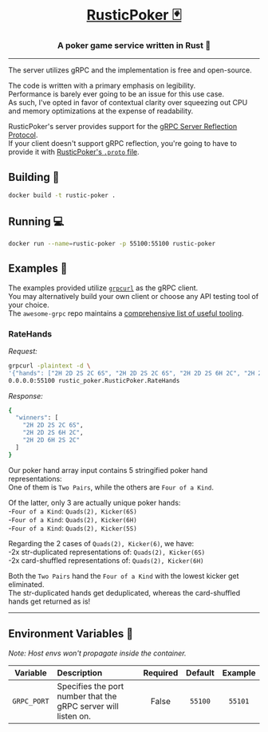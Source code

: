 <div align="center">
<br>
<a href="https://github.com/kon14/RusticPoker" target="_blank">
    <h1>RusticPoker 🃏</h1>
</a>
<h3>A poker game service written in Rust 🦀</h3>
</div>

<hr />

The server utilizes gRPC and the implementation is free and open-source.

The code is written with a primary emphasis on legibility.<br />
Performance is barely ever going to be an issue for this use case.<br />
As such, I've opted in favor of contextual clarity over squeezing out CPU and memory optimizations at the expense of readability.

RusticPoker's server provides support for the [gRPC Server Reflection Protocol](https://github.com/grpc/grpc/blob/master/doc/server-reflection.md).<br />
If your client doesn't support gRPC reflection, you're going to have to provide it with [RusticPoker's `.proto` file](https://github.com/kon14/RusticPoker/blob/main/src/proto/rustic_poker.proto).

## Building 🔨 <a name="building"></a>

``` bash
docker build -t rustic-poker .
```

## Running 💻 <a name="running"></a>

``` bash
docker run --name=rustic-poker -p 55100:55100 rustic-poker
```

## Examples 🧪 <a name="examples"></a>

The examples provided utilize [`grpcurl`](https://github.com/fullstorydev/grpcurl) as the gRPC client.<br />
You may alternatively build your own client or choose any API testing tool of your choice.<br />
The `awesome-grpc` repo maintains a [comprehensive list of useful tooling](https://github.com/grpc-ecosystem/awesome-grpc#tools).

### RateHands <a name="examples-rate-hands"></a>

_Request:_
``` bash
grpcurl -plaintext -d \
'{"hands": ["2H 2D 2S 2C 6S", "2H 2D 2S 2C 6S", "2H 2D 2S 6H 2C", "2H 2D 2S 2C 5S", "AH AD 3S 3H 6C", "2H 2D 6H 2S 2C"]}' \
0.0.0.0:55100 rustic_poker.RusticPoker.RateHands
```

_Response:_
``` bash
{
  "winners": [
    "2H 2D 2S 2C 6S",
    "2H 2D 2S 6H 2C",
    "2H 2D 6H 2S 2C"
  ]
}
```

Our poker hand array input contains 5 stringified poker hand representations:<br />
One of them is `Two Pairs`, while the others are `Four of a Kind`.<br />

Of the latter, only 3 are actually unique poker hands:<br />
-`Four of a Kind`: `Quads(2), Kicker(6S)`<br />
-`Four of a Kind`: `Quads(2), Kicker(6H)`<br />
-`Four of a Kind`: `Quads(2), Kicker(5S)`<br />

Regarding the 2 cases of `Quads(2), Kicker(6)`, we have:<br />
-2x str-duplicated representations of: `Quads(2), Kicker(6S)`<br />
-2x card-shuffled representations of: `Quads(2), Kicker(6H)`<br />

Both the `Two Pairs` hand the `Four of a Kind` with the lowest kicker get eliminated.<br />
The str-duplicated hands get deduplicated, whereas the card-shuffled hands get returned as is!<br />

---

## Environment Variables 📃 <a name="env-vars"></a>

_Note: Host envs won't propagate inside the container._

|  Variable   | Description                                                    | Required | Default | Example |
|:-----------:|:---------------------------------------------------------------|:--------:|:-------:|:-------:|
| `GRPC_PORT` | Specifies the port number that the gRPC server will listen on. |  False   | `55100` | `55101` |
